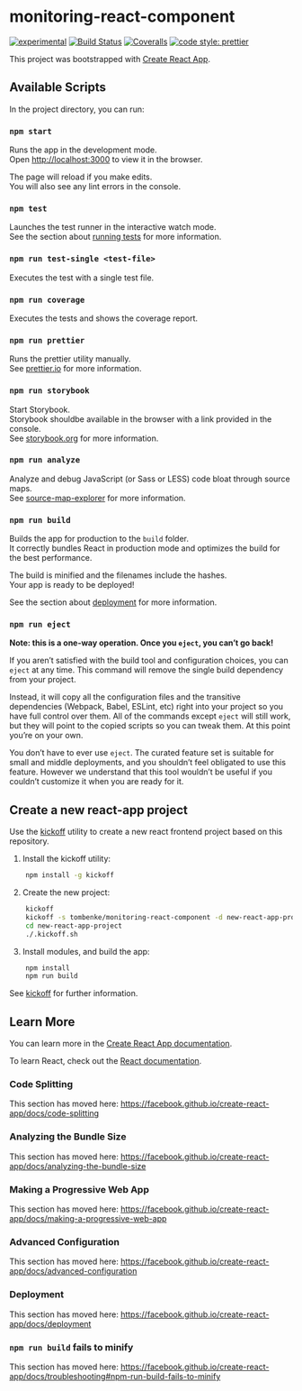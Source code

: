 monitoring-react-component
==========================

[![experimental](http://badges.github.io/stability-badges/dist/experimental.svg)](http://github.com/badges/stability-badges)
[![Build Status][travis-badge]][travis-url]
[![Coveralls][BadgeCoveralls]][Coveralls]
[![code style: prettier](https://img.shields.io/badge/code_style-prettier-ff69b4.svg?style=flat-square)](https://github.com/prettier/prettier)

This project was bootstrapped with [Create React App](https://github.com/facebook/create-react-app).

## Available Scripts

In the project directory, you can run:

### `npm start`

Runs the app in the development mode.<br>
Open [http://localhost:3000](http://localhost:3000) to view it in the browser.

The page will reload if you make edits.<br>
You will also see any lint errors in the console.

### `npm test`

Launches the test runner in the interactive watch mode.<br>
See the section about [running tests](https://facebook.github.io/create-react-app/docs/running-tests) for more information.

### `npm run test-single <test-file>`
Executes the test with a single test file.

### `npm run coverage`

Executes the tests and shows the coverage report.

### `npm run prettier`

Runs the prettier utility manually.<br>
See [prettier.io](https://prettier.io/) for more information.

### `npm run storybook`

Start Storybook.<br>
Storybook shouldbe available in the browser with a link provided in the console.<br>
See [storybook.org](https://storybook.js.org) for more information.

### `npm run analyze`

Analyze and debug JavaScript (or Sass or LESS) code bloat through source maps.<br>
See [source-map-explorer](source-map-explorer) for more information.

### `npm run build`

Builds the app for production to the `build` folder.<br>
It correctly bundles React in production mode and optimizes the build for the best performance.

The build is minified and the filenames include the hashes.<br>
Your app is ready to be deployed!

See the section about [deployment](https://facebook.github.io/create-react-app/docs/deployment) for more information.

### `npm run eject`

**Note: this is a one-way operation. Once you `eject`, you can’t go back!**

If you aren’t satisfied with the build tool and configuration choices, you can `eject` at any time. This command will remove the single build dependency from your project.

Instead, it will copy all the configuration files and the transitive dependencies (Webpack, Babel, ESLint, etc) right into your project so you have full control over them. All of the commands except `eject` will still work, but they will point to the copied scripts so you can tweak them. At this point you’re on your own.

You don’t have to ever use `eject`. The curated feature set is suitable for small and middle deployments, and you shouldn’t feel obligated to use this feature. However we understand that this tool wouldn’t be useful if you couldn’t customize it when you are ready for it.

## Create a new react-app project

Use the [kickoff](https://www.npmjs.com/package/kickoff) utility to create a new react frontend project based on this repository.

1. Install the kickoff utility:

```bash
    npm install -g kickoff
```

2. Create the new project:
```bash
    kickoff 
    kickoff -s tombenke/monitoring-react-component -d new-react-app-project
    cd new-react-app-project
    ./.kickoff.sh
```

3. Install modules, and build the app:
```bash
    npm install
    npm run build
```

See [kickoff](https://www.npmjs.com/package/kickoff) for further information.

## Learn More

You can learn more in the [Create React App documentation](https://facebook.github.io/create-react-app/docs/getting-started).

To learn React, check out the [React documentation](https://reactjs.org/).

### Code Splitting

This section has moved here: https://facebook.github.io/create-react-app/docs/code-splitting

### Analyzing the Bundle Size

This section has moved here: https://facebook.github.io/create-react-app/docs/analyzing-the-bundle-size

### Making a Progressive Web App

This section has moved here: https://facebook.github.io/create-react-app/docs/making-a-progressive-web-app

### Advanced Configuration

This section has moved here: https://facebook.github.io/create-react-app/docs/advanced-configuration

### Deployment

This section has moved here: https://facebook.github.io/create-react-app/docs/deployment

### `npm run build` fails to minify

This section has moved here: https://facebook.github.io/create-react-app/docs/troubleshooting#npm-run-build-fails-to-minify

[npm-badge]: https://badge.fury.io/js/monitoring-react-component.svg
[travis-badge]: https://api.travis-ci.org/tombenke/monitoring-react-component.svg
[travis-url]: https://travis-ci.org/tombenke/monitoring-react-component
[Coveralls]: https://coveralls.io/github/tombenke/monitoring-react-component?branch=master
[BadgeCoveralls]: https://coveralls.io/repos/github/tombenke/monitoring-react-component/badge.svg?branch=master

